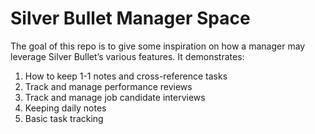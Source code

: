 # Silver Bullet Manager Space
The goal of this repo is to give some inspiration on how a manager may leverage Silver Bullet’s various features. It demonstrates:

1. How to keep 1-1 notes and cross-reference tasks
2. Track and manage performance reviews
3. Track and manage job candidate interviews
4. Keeping daily notes
5. Basic task tracking
